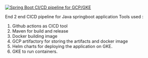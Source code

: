 [![Spring Boot CI/CD pipeline for GCP/GKE](https://github.com/Shankar-Kanni/gcp-task/actions/workflows/CICD.yaml/badge.svg)](https://github.com/Shankar-Kanni/gcp-task/actions/workflows/CICD.yaml)

End 2 end CICD pipeline for Java springboot application
Tools used :
  1. Github actions as CICD tool
  2. Maven for build and release
  3. Docker building image
  4. GCP artifactory for storing the artifacts and docker image
  5. Helm charts for deploying the application on GKE.
  6. GKE to run containers.
